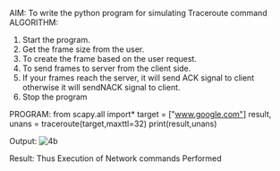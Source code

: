 AIM:
To write the python program for simulating Traceroute command
ALGORITHM:
1. Start the program.
2. Get the frame size from the user.
3. To create the frame based on the user request.
4. To send frames to server from the client side.
5. If your frames reach the server, it will send ACK signal to client
otherwise it will sendNACK signal to client.
6. Stop the program

PROGRAM:
from scapy.all import*
target = ["www.google.com"]
result, unans = traceroute(target,maxttl=32)
print(result,unans)

Output:
![4b](https://github.com/user-attachments/assets/34332855-1089-4ba0-86f4-5a0d7ec0c2ae)


Result:
Thus Execution of Network commands Performed
